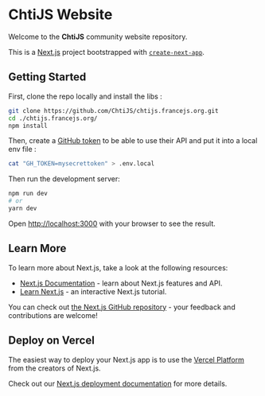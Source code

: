 # ChtiJS Website

Welcome to the **ChtiJS** community website repository.

This is a [Next.js](https://nextjs.org/) project bootstrapped with
[`create-next-app`](https://github.com/vercel/next.js/tree/canary/packages/create-next-app).

## Getting Started

First, clone the repo locally and install the libs :

```sh
git clone https://github.com/ChtiJS/chtijs.francejs.org.git
cd ./chtijs.francejs.org/
npm install
```

Then, create a [GitHub token](https://docs.github.com/en/enterprise-server@3.4/authentication/keeping-your-account-and-data-secure/creating-a-personal-access-token) to be able to use their API and put it into a local env file :

```sh
cat "GH_TOKEN=mysecrettoken" > .env.local
```

Then run the development server:

```bash
npm run dev
# or
yarn dev
```

Open [http://localhost:3000](http://localhost:3000) with your browser to see the
result.

## Learn More

To learn more about Next.js, take a look at the following resources:

- [Next.js Documentation](https://nextjs.org/docs) - learn about Next.js
  features and API.
- [Learn Next.js](https://nextjs.org/learn) - an interactive Next.js tutorial.

You can check out
[the Next.js GitHub repository](https://github.com/vercel/next.js/) - your
feedback and contributions are welcome!

## Deploy on Vercel

The easiest way to deploy your Next.js app is to use the
[Vercel Platform](https://vercel.com/new?utm_medium=default-template&filter=next.js&utm_source=create-next-app&utm_campaign=create-next-app-readme)
from the creators of Next.js.

Check out our
[Next.js deployment documentation](https://nextjs.org/docs/deployment) for more
details.
